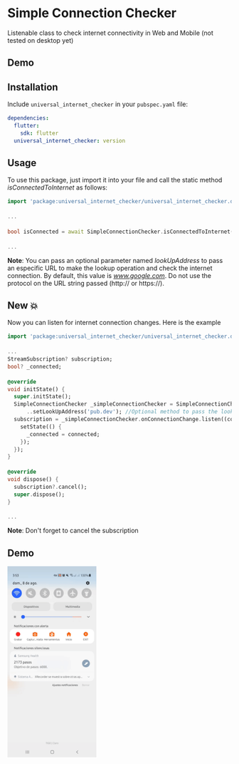 # Simple Connection Checker

Listenable class to check internet connectivity in Web and Mobile
(not tested on desktop yet)

## Demo


## Installation
Include `universal_internet_checker` in your `pubspec.yaml` file:

```yaml
dependencies:
  flutter:
    sdk: flutter
  universal_internet_checker: version
```

## Usage

To use this package, just import it into your file and call the static method *isConnectedToInternet* as follows:

```dart
import 'package:universal_internet_checker/universal_internet_checker.dart';

...

bool isConnected = await SimpleConnectionChecker.isConnectedToInternet();

...

```

**Note**: You can pass an optional parameter named *lookUpAddress* to pass an especific URL to make the lookup operation and check the internet connection. By default, this value is *www.google.com*. Do not use the protocol on the URL string passed (http:// or https://).

## New 💥

Now you can listen for internet connection changes. Here is the example

```dart
import 'package:universal_internet_checker/universal_internet_checker.dart';

...
StreamSubscription? subscription;
bool? _connected;

@override
void initState() {
  super.initState();
  SimpleConnectionChecker _simpleConnectionChecker = SimpleConnectionChecker()
      ..setLookUpAddress('pub.dev'); //Optional method to pass the lookup string
  subscription = _simpleConnectionChecker.onConnectionChange.listen((connected) {
    setState(() {
      _connected = connected;
    });
  });
}

@override
void dispose() {
  subscription?.cancel();
  super.dispose();
}

...

```

**Note**: Don't forget to cancel the subscription

## Demo
<img src="https://raw.githubusercontent.com/ajomuch92/simple-connection-checker/master/assets/demo-listen.gif" width="200" height="429"/>